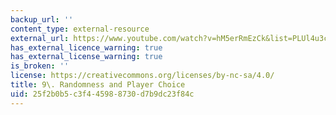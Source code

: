 ```yaml
---
backup_url: ''
content_type: external-resource
external_url: https://www.youtube.com/watch?v=hM5erRmEzCk&list=PLUl4u3cNGP63YWzCDORR965yCmHiCKF9Z&index=11
has_external_licence_warning: true
has_external_license_warning: true
is_broken: ''
license: https://creativecommons.org/licenses/by-nc-sa/4.0/
title: 9\. Randomness and Player Choice
uid: 25f2b0b5-c3f4-4598-8730-d7b9dc23f84c
---
```


